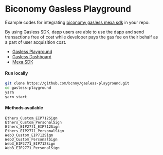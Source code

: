 # Biconomy Gasless Playground

Example codes for integrating [biconomy gasless mexa sdk](https://github.com/bcnmy/mexa-sdk) in your repo.

By using Gasless SDK, dapp users are able to use the dapp and send transactions free of cost while developer pays the gas fee on their behalf as a part of user acquisition cost.

- [Gasless Playground]()
- [Gasless Dashboard](https://dashboard.biconomy.io)
- [Mexa SDK](https://github.com/bcnmy/mexa-sdk)

#### Run locally


```bash
git clone https://github.com/bcnmy/gasless-playground.git
cd gasless-playground
yarn
yarn start
```

#### Methods available


```
Ethers_Custom_EIP712Sign
Ethers_Custom_PersonalSign
Ethers_EIP2771_EIP712Sign
Ethers_EIP2771_PersonalSign
Web3_Custom_EIP712Sign
Web3_Custom_PersonalSign
Web3_EIP2771_EIP712Sign
Web3_EIP2771_PersonalSign
```